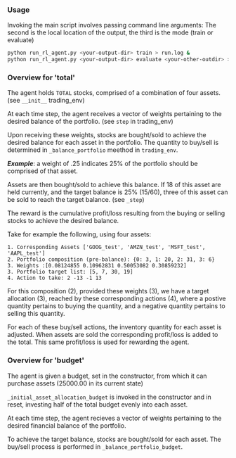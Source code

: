 

### Usage
Invoking the main script involves passing command line arguments:
The second is the local location of the output, the third is the mode (train or evaluate)

```bash
python run_rl_agent.py <your-output-dir> train > run.log &
python run_rl_agent.py <your-output-dir> evaluate <your-other-outdir> > eval.log &
```

### Overview for 'total'

The agent holds ```TOTAL``` stocks, comprised of a combination of four assets. (see ```__init__``` trading_env)

At each time step, the agent receives a vector of weights pertaining to the desired balance of the portfolio. (see ```step``` in trading_env)

Upon receiving these weights, stocks are bought/sold to achieve the desired balance for each asset in the portfolio. The quantity to buy/sell is determined in ```_balance_portfolio``` meethod in ```trading_env```.

___Example___: a weight of .25 indicates 25% of the portfolio should be comprised of that asset.

Assets are then bought/sold to achieve this balance. If 18 of this asset are held currently, and the target balance is 25% (15/60), three of this asset can be sold to reach the target balance. (see ```_step```)

The reward is the cumulative profit/loss resulting from the buying or selling stocks to achieve the desired balance.

Take for example the following, using four assets:
```
1. Corresponding Assets ['GOOG_test', 'AMZN_test', 'MSFT_test', 'AAPL_test']
2. Portfolio composition (pre-balance): {0: 3, 1: 20, 2: 31, 3: 6}
3. Weights :[0.08124855 0.10962831 0.50053082 0.30859232]
3. Portfolio target list: [5, 7, 30, 19]
4. Action to take: 2 -13 -1 13
```

For this composition (2), provided these weights (3), we have a target allocation (3), reached by these 
corresponding actions (4), where a postive quantity pertains to buying the quantity, and a negative quantity
pertains to selling this quantity.


For each of these buy/sell actions, the inventory quantity for each asset is adjusted. When assets are sold 
the corresponding profit/loss is added to the total. This same profit/loss is used for rewarding the agent.

### Overview for 'budget'

The agent is given a budget, set in the constructor, from which it can purchase assets (25000.00 in its current state)

```_initial_asset_allocation_budget``` is invoked in the constructor and in reset, investing half of the 
total budget evenly into each asset.

At each time step, the agent recieves a vector of weights pertaining to the desired financial balance of the portfolio.

To achieve the target balance, stocks are bought/sold for each asset. The buy/sell process is performed in ```_balance_portfolio_budget```.